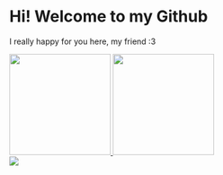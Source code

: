 <h1> Hi! Welcome to my Github</h1>

<p> I really happy for you here, my friend :3 </p>

<div>
   <a href="https://github.com/Ruh-S2">
   <img height="180em" src="https://github-readme-stats.vercel.app/api?username=Ruh-S2&show_icons=true&theme=dark&include_all_commits=true&count_private=true"/>
   <img height="180em" src="https://github-readme-stats.vercel.app/api/top-langs/?username=Ruh-S2&layout=compact&langs_count=6&theme=dark"/>
</div>

<div>
  <a href="https://www.linkedin.com/in/ruth-araujo-5573581a2/" target="_blank"> <img src="https://img.shields.io/badge/-LinkedIn-%230077B5?style=for-the-badge&logo=linkedin&logoColor=white" target="_blank"></a>
</div>
